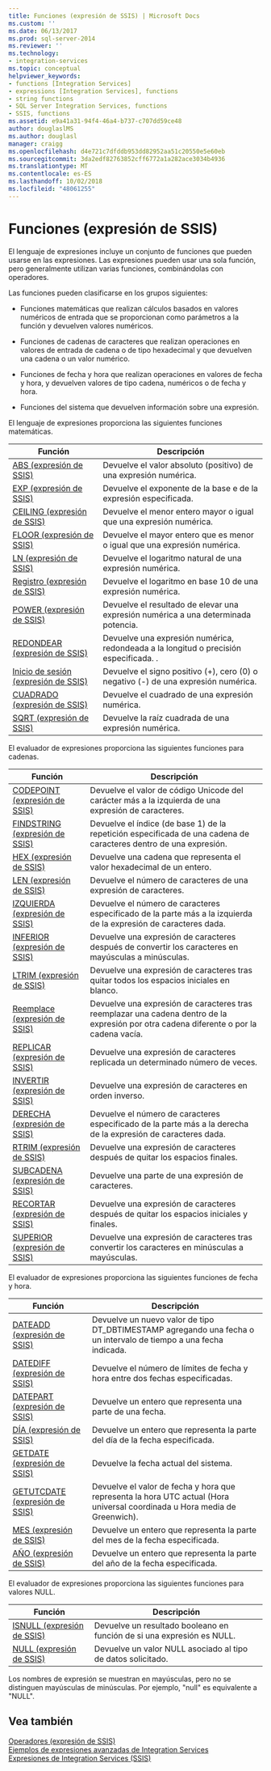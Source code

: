 ```yaml
---
title: Funciones (expresión de SSIS) | Microsoft Docs
ms.custom: ''
ms.date: 06/13/2017
ms.prod: sql-server-2014
ms.reviewer: ''
ms.technology:
- integration-services
ms.topic: conceptual
helpviewer_keywords:
- functions [Integration Services]
- expressions [Integration Services], functions
- string functions
- SQL Server Integration Services, functions
- SSIS, functions
ms.assetid: e9a41a31-94f4-46a4-b737-c707dd59ce48
author: douglaslMS
ms.author: douglasl
manager: craigg
ms.openlocfilehash: d4e721c7dfddb953dd82952aa51c20550e5e60eb
ms.sourcegitcommit: 3da2edf82763852cff6772a1a282ace3034b4936
ms.translationtype: MT
ms.contentlocale: es-ES
ms.lasthandoff: 10/02/2018
ms.locfileid: "48061255"
---
```

# <a name="functions-ssis-expression"></a>Funciones (expresión de SSIS)
  El lenguaje de expresiones incluye un conjunto de funciones que pueden usarse en las expresiones. Las expresiones pueden usar una sola función, pero generalmente utilizan varias funciones, combinándolas con operadores.  
  
 Las funciones pueden clasificarse en los grupos siguientes:  
  
-   Funciones matemáticas que realizan cálculos basados en valores numéricos de entrada que se proporcionan como parámetros a la función y devuelven valores numéricos.  
  
-   Funciones de cadenas de caracteres que realizan operaciones en valores de entrada de cadena o de tipo hexadecimal y que devuelven una cadena o un valor numérico.  
  
-   Funciones de fecha y hora que realizan operaciones en valores de fecha y hora, y devuelven valores de tipo cadena, numéricos o de fecha y hora.  
  
-   Funciones del sistema que devuelven información sobre una expresión.  
  
 El lenguaje de expresiones proporciona las siguientes funciones matemáticas.  
  
|Función|Descripción|  
|--------------|-----------------|  
|[ABS &#40;expresión de SSIS&#41;](abs-ssis-expression.md)|Devuelve el valor absoluto (positivo) de una expresión numérica.|  
|[EXP &#40;expresión de SSIS&#41;](exp-ssis-expression.md)|Devuelve el exponente de la base e de la expresión especificada.|  
|[CEILING &#40;expresión de SSIS&#41;](ceiling-ssis-expression.md)|Devuelve el menor entero mayor o igual que una expresión numérica.|  
|[FLOOR &#40;expresión de SSIS&#41;](floor-ssis-expression.md)|Devuelve el mayor entero que es menor o igual que una expresión numérica.|  
|[LN &#40;expresión de SSIS&#41;](ln-ssis-expression.md)|Devuelve el logaritmo natural de una expresión numérica.|  
|[Registro &#40;expresión de SSIS&#41;](log-ssis-expression.md)|Devuelve el logaritmo en base 10 de una expresión numérica.|  
|[POWER &#40;expresión de SSIS&#41;](power-ssis-expression.md)|Devuelve el resultado de elevar una expresión numérica a una determinada potencia.|  
|[REDONDEAR &#40;expresión de SSIS&#41;](round-ssis-expression.md)|Devuelve una expresión numérica, redondeada a la longitud o precisión especificada. .|  
|[Inicio de sesión &#40;expresión de SSIS&#41;](sign-ssis-expression.md)|Devuelve el signo positivo (+), cero (0) o negativo (-) de una expresión numérica.|  
|[CUADRADO &#40;expresión de SSIS&#41;](square-ssis-expression.md)|Devuelve el cuadrado de una expresión numérica.|  
|[SQRT &#40;expresión de SSIS&#41;](sqrt-ssis-expression.md)|Devuelve la raíz cuadrada de una expresión numérica.|  
  
 El evaluador de expresiones proporciona las siguientes funciones para cadenas.  
  
|Función|Descripción|  
|--------------|-----------------|  
|[CODEPOINT &#40;expresión de SSIS&#41;](codepoint-ssis-expression.md)|Devuelve el valor de código Unicode del carácter más a la izquierda de una expresión de caracteres.|  
|[FINDSTRING &#40;expresión de SSIS&#41;](findstring-ssis-expression.md)|Devuelve el índice (de base 1) de la repetición especificada de una cadena de caracteres dentro de una expresión.|  
|[HEX &#40;expresión de SSIS&#41;](hex-ssis-expression.md)|Devuelve una cadena que representa el valor hexadecimal de un entero.|  
|[LEN &#40;expresión de SSIS&#41;](len-ssis-expression.md)|Devuelve el número de caracteres de una expresión de caracteres.|  
|[IZQUIERDA &#40;expresión de SSIS&#41;](left-ssis-expression.md)|Devuelve el número de caracteres especificado de la parte más a la izquierda de la expresión de caracteres dada.|  
|[INFERIOR &#40;expresión de SSIS&#41;](lower-ssis-expression.md)|Devuelve una expresión de caracteres después de convertir los caracteres en mayúsculas a minúsculas.|  
|[LTRIM &#40;expresión de SSIS&#41;](trim-ssis-expression.md)|Devuelve una expresión de caracteres tras quitar todos los espacios iniciales en blanco.|  
|[Reemplace &#40;expresión de SSIS&#41;](replace-ssis-expression.md)|Devuelve una expresión de caracteres tras reemplazar una cadena dentro de la expresión por otra cadena diferente o por la cadena vacía.|  
|[REPLICAR &#40;expresión de SSIS&#41;](replicate-ssis-expression.md)|Devuelve una expresión de caracteres replicada un determinado número de veces.|  
|[INVERTIR &#40;expresión de SSIS&#41;](reverse-ssis-expression.md)|Devuelve una expresión de caracteres en orden inverso.|  
|[DERECHA &#40;expresión de SSIS&#41;](right-ssis-expression.md)|Devuelve el número de caracteres especificado de la parte más a la derecha de la expresión de caracteres dada.|  
|[RTRIM &#40;expresión de SSIS&#41;](rtrim-ssis-expression.md)|Devuelve una expresión de caracteres después de quitar los espacios finales.|  
|[SUBCADENA &#40;expresión de SSIS&#41;](substring-ssis-expression.md)|Devuelve una parte de una expresión de caracteres.|  
|[RECORTAR &#40;expresión de SSIS&#41;](trim-ssis-expression.md)|Devuelve una expresión de caracteres después de quitar los espacios iniciales y finales.|  
|[SUPERIOR &#40;expresión de SSIS&#41;](upper-ssis-expression.md)|Devuelve una expresión de caracteres tras convertir los caracteres en minúsculas a mayúsculas.|  
  
 El evaluador de expresiones proporciona las siguientes funciones de fecha y hora.  
  
|Función|Descripción|  
|--------------|-----------------|  
|[DATEADD &#40;expresión de SSIS&#41;](dateadd-ssis-expression.md)|Devuelve un nuevo valor de tipo DT_DBTIMESTAMP agregando una fecha o un intervalo de tiempo a una fecha indicada.|  
|[DATEDIFF &#40;expresión de SSIS&#41;](datediff-ssis-expression.md)|Devuelve el número de límites de fecha y hora entre dos fechas especificadas.|  
|[DATEPART &#40;expresión de SSIS&#41;](datepart-ssis-expression.md)|Devuelve un entero que representa una parte de una fecha.|  
|[DÍA &#40;expresión de SSIS&#41;](day-ssis-expression.md)|Devuelve un entero que representa la parte del día de la fecha especificada.|  
|[GETDATE &#40;expresión de SSIS&#41;](getdate-ssis-expression.md)|Devuelve la fecha actual del sistema.|  
|[GETUTCDATE &#40;expresión de SSIS&#41;](getutcdate-ssis-expression.md)|Devuelve el valor de fecha y hora que representa la hora UTC actual (Hora universal coordinada u Hora media de Greenwich).|  
|[MES &#40;expresión de SSIS&#41;](month-ssis-expression.md)|Devuelve un entero que representa la parte del mes de la fecha especificada.|  
|[AÑO &#40;expresión de SSIS&#41;](year-ssis-expression.md)|Devuelve un entero que representa la parte del año de la fecha especificada.|  
  
 El evaluador de expresiones proporciona las siguientes funciones para valores NULL.  
  
|Función|Descripción|  
|--------------|-----------------|  
|[ISNULL &#40;expresión de SSIS&#41;](null-ssis-expression.md)|Devuelve un resultado booleano en función de si una expresión es NULL.|  
|[NULL &#40;expresión de SSIS&#41;](null-ssis-expression.md)|Devuelve un valor NULL asociado al tipo de datos solicitado.|  
  
 Los nombres de expresión se muestran en mayúsculas, pero no se distinguen mayúsculas de minúsculas. Por ejemplo, "null" es equivalente a "NULL".  
  
## <a name="see-also"></a>Vea también  
 [Operadores &#40;expresión de SSIS&#41;](operators-ssis-expression.md)   
 [Ejemplos de expresiones avanzadas de Integration Services](examples-of-advanced-integration-services-expressions.md)   
 [Expresiones de Integration Services &#40;SSIS&#41;](integration-services-ssis-expressions.md)  
  
  
